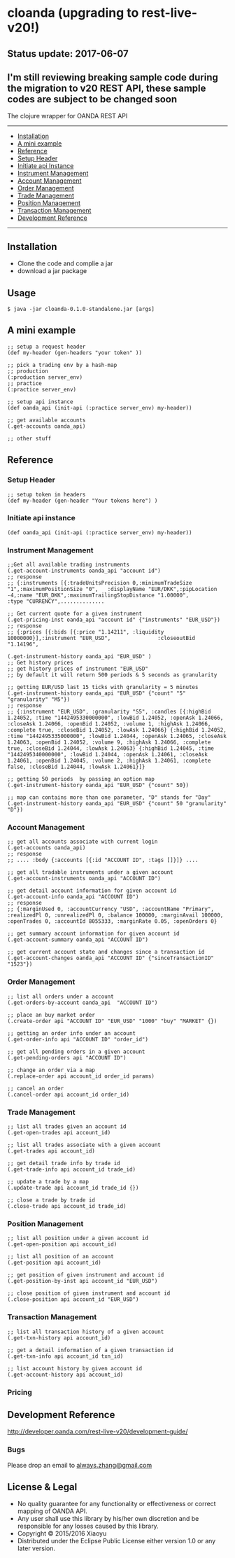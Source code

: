 # cloanda (upgrading to rest-live-v20!)

## Status update: 2017-06-07

I'm still reviewing breaking sample code during the migration to v20 REST API, these sample codes are subject to be changed soon
----

The clojure wrapper for OANDA REST API

----
- [Installation](#installation)
- [A mini example](#A-mini-example)
- [Reference](#reference)
 - [Setup Header ](#setup-header)
 - [Initiate api Instance](#initiate-api-instance)
 - [Instrument Management](#instrument-management)
 - [Account Management](#account-management)
 - [Order Management](#order-management)
 - [Trade Management](#trade-management)
 - [Position Management](#position-management)
 - [Transaction Management](#transaction-management)
- [Development Reference](#development-reference)


----


## Installation

* Clone the code and complie a jar
* download a jar package

## Usage

    $ java -jar cloanda-0.1.0-standalone.jar [args]

## A mini example

    ;; setup a request header
    (def my-header (gen-headers "your token" ))

    ;; pick a trading env by a hash-map
    ;; production
    (:production server_env)
    ;; practice
    (:practice server_env)

    ;; setup api instance
    (def oanda_api (init-api (:practice server_env) my-header))

    ;; get available accounts
    (.get-accounts oanda_api)

    ;; other stuff

## Reference

### Setup Header
    ;; setup token in headers
    (def my-header (gen-header "Your tokens here") )

### Initiate api instance
    (def oanda_api (init-api (:practice server_env) my-header))

### Instrument Management
    ;;Get all available trading instruments
    (.get-account-instruments oanda_api "account id")
    ;; response
    ;; {:instruments [{:tradeUnitsPrecision 0,:minimumTradeSize "1",:maximumPositionSize "0",   :displayName "EUR/DKK",:pipLocation -4,:name "EUR_DKK",:maximumTrailingStopDistance "1.00000",                :type "CURRENCY",..............

    ;; Get current quote for a given instrument
    (.get-pricing-inst oanda_api "account id" {"instruments" "EUR_USD"})
    ;; response
    ;; {:prices [{:bids [{:price "1.14211", :liquidity 10000000}],:instrument "EUR_USD",               :closeoutBid "1.14196",

    (.get-instrument-history oanda_api "EUR_USD" )
    ;; Get history prices
    ;; get history prices of instrument "EUR_USD"
    ;; by default it will return 500 periods & 5 seconds as granularity

    ;; getting EUR/USD last 15 ticks with granularity = 5 minutes
    (.get-instrument-history oanda_api "EUR_USD" {"count" "5" "granularity" "M5"})
    ;; response
    ;; {:instrument "EUR_USD", :granularity "S5", :candles [{:highBid 1.24052, :time "1442495330000000", :lowBid 1.24052, :openAsk 1.24066, :closeAsk 1.24066, :openBid 1.24052, :volume 1, :highAsk 1.24066, :complete true, :closeBid 1.24052, :lowAsk 1.24066} {:highBid 1.24052, :time "1442495335000000", :lowBid 1.24044, :openAsk 1.24065, :closeAsk 1.24063, :openBid 1.24052, :volume 9, :highAsk 1.24066, :complete true, :closeBid 1.24044, :lowAsk 1.24063} {:highBid 1.24045, :time "1442495340000000", :lowBid 1.24044, :openAsk 1.24061, :closeAsk 1.24061, :openBid 1.24045, :volume 2, :highAsk 1.24061, :complete false, :closeBid 1.24044, :lowAsk 1.24061}]}

    ;; getting 50 periods  by passing an option map
    (.get-instrument-history oanda_api "EUR_USD" {"count" 50})

    ;; map can contains more than one parameter, "D" stands for "Day"
    (.get-instrument-history oanda_api "EUR_USD" {"count" 50 "granularity" "D"})

### Account Management
    ;; get all accounts associate with current login
    (.get-accounts oanda_api)
    ;; response
    ;; .... :body {:accounts [{:id "ACCOUNT ID", :tags []}]} ....

    ;; get all tradable instruments under a given account
    (.get-account-instruments oanda_api "ACCOUNT ID")

    ;; get detail account information for given account id
    (.get-account-info oanda_api "ACCOUNT ID")
    ;; response
    ;; {:marginUsed 0, :accountCurrency "USD", :accountName "Primary", :realizedPl 0, :unrealizedPl 0, :balance 100000, :marginAvail 100000, :openTrades 0, :accountId 8055333, :marginRate 0.05, :openOrders 0}

    ;; get summary account information for given account id
    (.get-account-summary oanda_api "ACCOUNT ID")

    ;; get current account state and changes since a transaction id
    (.get-account-changes oanda_api "ACCOUNT ID" {"sinceTransactionID" "1523"})


### Order Management
    ;; list all orders under a account
    (.get-orders-by-account oanda_api  "ACCOUNT ID")

    ;; place an buy market order
    (.create-order api "ACCOUNT ID" "EUR_USD" "1000" "buy" "MARKET" {})

    ;; getting an order info under an account
    (.get-order-info api "ACCOUNT ID" "order_id")

    ;; get all pending orders in a given account
    (.get-pending-orders api "ACCOUNT ID")

    ;; change an order via a map
    (.replace-order api account_id order_id params)

    ;; cancel an order
    (.cancel-order api account_id order_id)

### Trade Management

    ;; list all trades given an account id
    (.get-open-trades api account_id)

    ;; list all trades associate with a given account
    (.get-trades api account_id)

    ;; get detail trade info by trade id
    (.get-trade-info api account_id trade_id)

    ;; update a trade by a map
    (.update-trade api account_id trade_id {})

    ;; close a trade by trade id
    (.close-trade api account_id trade_id)

### Position Management

    ;; list all position under a given account id
    (.get-open-position api account_id)

    ;; list all position of an account
    (.get-position api account_id)

    ;; get position of given instrument and account id
    (.get-position-by-inst api account_id "EUR_USD")

    ;; close position of given instrument and account id
    (.close-position api account_id "EUR_USD")


### Transaction Management

    ;; list all transaction history of a given account
    (.get-txn-history api account_id)

    ;; get a detail information of a given transaction id
    (.get-txn-info api account_id txn_id)

    ;; list account history by given account id
    (.get-account-history api account_id)

### Pricing


## Development Reference

http://developer.oanda.com/rest-live-v20/development-guide/



### Bugs
Please drop an email to always.zhang@gmail.com

## License & Legal

* No quality guarantee for any functionality or effectiveness or correct mapping of OANDA API.
* Any user shall use this library by his/her own discretion and be responsible for any losses caused by this library.
* Copyright © 2015/2016 Xiaoyu
* Distributed under the Eclipse Public License either version 1.0 or any later version.
